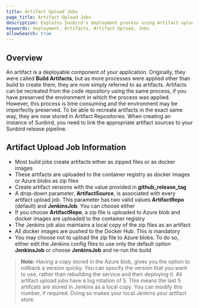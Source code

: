 ```yaml
---
title: Artifact Upload Jobs
page_title: Artifact Upload Jobs
description: Explains Sunbird's deployment process using Artifact upload jobs 
keywords: deployment, Artifacts, Artifact Upload, Jobs 
allowSearch: true
--- 
```


## Overview
An artifact is a deployable component of your application. Originally, they were called **Build Artifacts**, but as more processes were applied other than build to create them, they are now simply referred to as artifacts. Artifacts can be recreated from the code repository using the same process, if you have preserved the environment in which the process was applied. However, this process is time consuming and the environment may be imperfectly preserved. To be able to recreate artifacts in the exact same way, they are now stored in Artifact Repositories. 
When creating an instance of Sunbird, you need to link the appropriate artifact sources to your Sunbird release pipeline. 

## Artifact Upload Job Information

- Most build jobs create artifacts either as zipped files or as docker images 
- These artifacts are uploaded to the container registry as docker images or Azure blobs as zip files  
- Create artifact versions with the value provided in **github_release_tag**
- A drop-down parameter, **ArtifactSource**, is associated with every artifact upload job. This parameter has two valid values **ArtifactRepo** (default) and **JenkinsJob**. You can choose either
- If you choose **ArtifactRepo**, a zip file is uploaded to Azure blob and docker images are uploaded to the container registry
- The Jenkins job also maintains a local copy of the zip files as an artifact
- All docker images are pushed to the Docker Hub. This is mandatory
- You may choose not to upload the zip file to Azure blobs. To do so, either edit the Jenkins config files to use only the default option **JenkinsJob** or choose **JenkinsJob** and re-run the build

> **Note:** 
> Having a copy stored in the Azure blob, gives you the option to rollback a version quicky. You can specify the version that you want to use, rather than rebuilding the service and then deploying it.
> All artifact upload jobs have a log rotation of 5. This means the last 5 artifcats are stored in Jenkins as a local copy. You can modify this number, if required. Doing so makes your local Jenkins your artifact store.
                    
